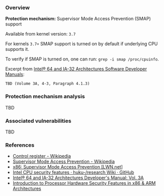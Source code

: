 
### Overview

**Protection mechanism:** Supervisor Mode Access Prevention (SMAP) support

Available from kernel version: `3.7`

For kernels `3.7+` SMAP support is turned on by default if underlying CPU supports it.

To verify if SMAP is turned on, one can run: `grep -i smap /proc/cpuinfo`.

Excerpt from [Intel® 64 and IA-32 Architectures Software Developer Manuals](https://software.intel.com/en-us/articles/intel-sdm):

```
TBD (Volume 3A, 4-3, Paragraph 4.1.3)
```

### Protection mechanism analysis

TBD

### Associated vulnerabilities

TBD

### References

* [Control register - Wikipedia](https://en.wikipedia.org/wiki/Control_register)
* [Supervisor Mode Access Prevention - Wikipedia](https://en.wikipedia.org/wiki/Supervisor_Mode_Access_Prevention)
* [x86: Supervisor Mode Access Prevention [LWN.net]](https://lwn.net/Articles/517251/)
* [Intel CPU security features · huku-/research Wiki · GitHub](https://github.com/huku-/research/wiki/Intel-CPU-security-features)
* [Intel® 64 and IA-32 Architectures Developer's Manual: Vol. 3A](https://www.intel.com/content/www/us/en/architecture-and-technology/64-ia-32-architectures-software-developer-vol-3a-part-1-manual.html)
* [Introduction to Processor Hardware Security Features in x86 & ARM Architectures](https://hypervsir.blogspot.com/2014/10/introduction-on-hardware-security.html)
